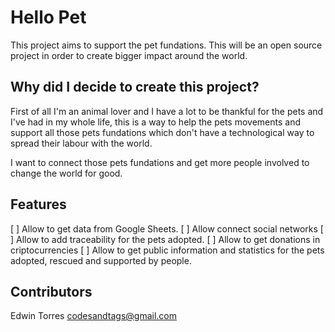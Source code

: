# Hello Pet

This project aims to support the pet fundations. This will be an open source project in order to create bigger impact around the world.

## Why did I decide to create this project?

First of all I'm an animal lover and I have a lot to be thankful for the pets and I've had in my whole life, this is a way to help the pets movements and support all those pets fundations which don't have a technological way to spread their labour with the world.

I want to connect those pets fundations and get more people involved to change the world for good.



## Features

[ ] Allow to get data from Google Sheets.
[ ] Allow connect social networks
[ ] Allow to add traceability for the pets adopted.
[ ] Allow to get donations in criptocurrencies
[ ] Allow to get public information and statistics for the pets adopted, rescued and supported by people.


## Contributors

Edwin Torres <codesandtags@gmail.com>
